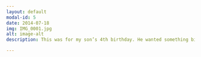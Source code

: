 ```yaml
---
layout: default
modal-id: 5
date: 2014-07-18
img: IMG_0001.jpg
alt: image-alt
description: This was for my son’s 4th birthday. He wanted something big and loves Spiderman, so I made a life size Spiderman head. I had a 6 week old newborn, so I used a polystyrene head to achieve the effect with a chocolate sponge and chocolate buttercream body. The whole thing was covered in fondant with the webs painted on.

---
```

